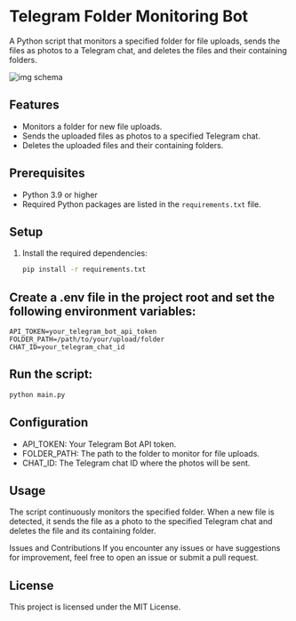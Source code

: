 # Telegram Folder Monitoring Bot

A Python script that monitors a specified folder for file uploads, sends the files as photos to a Telegram chat, and deletes the files and their containing folders.

![img schema](https://media.springernature.com/lw685/springer-static/image/chp%3A10.1007%2F978-3-030-75836-3_24/MediaObjects/509999_1_En_24_Fig5_HTML.png)
## Features

- Monitors a folder for new file uploads.
- Sends the uploaded files as photos to a specified Telegram chat.
- Deletes the uploaded files and their containing folders.

## Prerequisites

- Python 3.9 or higher
- Required Python packages are listed in the `requirements.txt` file.

## Setup

1. Install the required dependencies:

   ```bash
   pip install -r requirements.txt

## Create a .env file in the project root and set the following environment variables:

```dotenv
API_TOKEN=your_telegram_bot_api_token
FOLDER_PATH=/path/to/your/upload/folder
CHAT_ID=your_telegram_chat_id
```


## Run the script:

``` bash
python main.py
```

## Configuration
* API_TOKEN: Your Telegram Bot API token.
* FOLDER_PATH: The path to the folder to monitor for file uploads.
* CHAT_ID: The Telegram chat ID where the photos will be sent.

## Usage
The script continuously monitors the specified folder. When a new file is detected, it sends the file as a photo to the specified Telegram chat and deletes the file and its containing folder.

Issues and Contributions
If you encounter any issues or have suggestions for improvement, feel free to open an issue or submit a pull request.

## License
This project is licensed under the MIT License.